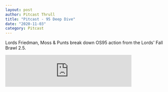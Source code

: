 ```yaml
---
layout: post
author: Pitcast Thrull
title: "Pitcast - 95 Deep Dive"
date: "2020-11-03"
category: Pitcast
---
```


Lords Friedman, Moss & Punts break down OS95 action from the Lords' Fall Brawl 2.5.

<iframe src="https://anchor.fm/pitcast/embed/episodes/95-Deep-Dive-em09ff" height="102px" width="400px" frameborder="0" scrolling="no"></iframe>
